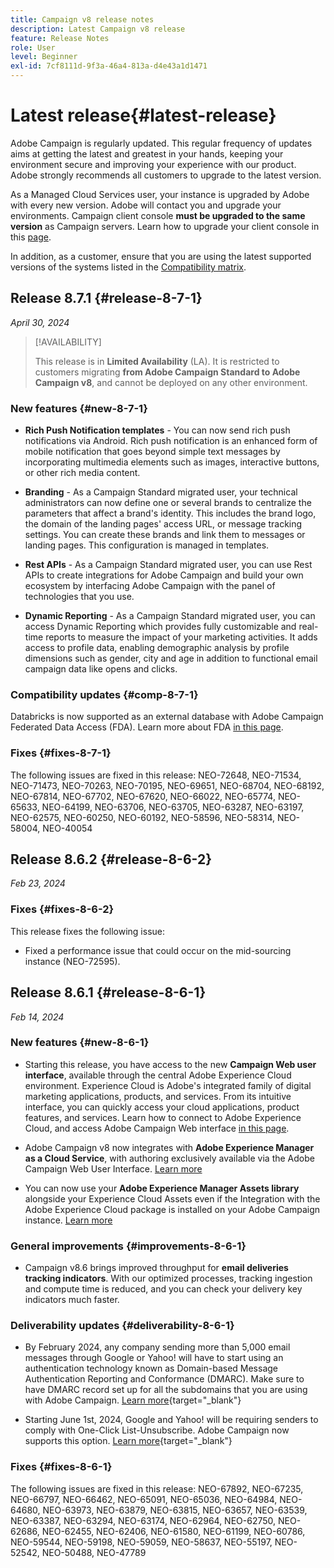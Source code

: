 ```yaml
---
title: Campaign v8 release notes
description: Latest Campaign v8 release
feature: Release Notes
role: User
level: Beginner
exl-id: 7cf8111d-9f3a-46a4-813a-d4e43a1d1471
---
```

# Latest release{#latest-release}

Adobe Campaign is regularly updated. This regular frequency of updates aims at getting the latest and greatest in your hands, keeping your environment secure and improving your experience with our product. Adobe strongly recommends all customers to upgrade to the latest version. 

As a Managed Cloud Services user, your instance is upgraded by Adobe with every new version. Adobe will contact you and upgrade your environments. Campaign client console **must be upgraded to the same version** as Campaign servers. Learn how to upgrade your client console in this [page](../start/connect.md#upgrade-ac-console). 

In addition, as a customer, ensure that you are using the latest supported versions of the systems listed in the [Compatibility matrix](compatibility-matrix.md).

## Release 8.7.1 {#release-8-7-1}

_April 30, 2024_

>[!AVAILABILITY]
>
>This release is in **Limited Availability** (LA). It is restricted to customers migrating **from Adobe Campaign Standard to Adobe Campaign v8**, and cannot be deployed on any other environment.

### New features {#new-8-7-1}

* **Rich Push Notification templates** - You can now send rich push notifications via Android. Rich push notification is an enhanced form of mobile notification that goes beyond simple text messages by incorporating multimedia elements such as images, interactive buttons, or other rich media content.



* **Branding** -  As a Campaign Standard migrated user, your technical administrators can now define one or several brands to centralize the parameters that affect a brand's identity. This includes the brand logo, the domain of the landing pages' access URL, or message tracking settings. You can create these brands and link them to messages or landing pages. This configuration is managed in templates.

* **Rest APIs** - As a Campaign Standard migrated user, you can use Rest APIs to create integrations for Adobe Campaign and build your own ecosystem by interfacing Adobe Campaign with the panel of technologies that you use. 

* **Dynamic Reporting** - As a Campaign Standard migrated user, you can access Dynamic Reporting which provides fully customizable and real-time reports to measure the impact of your marketing activities. It adds access to profile data, enabling demographic analysis by profile dimensions such as gender, city and age in addition to functional email campaign data like opens and clicks.

<!--
* **New Enhanced security add-on**: To make your network connection more secure and provide improved security for your resources, Adobe Campaign offers a new Enhanced security add-on, which includes two features: Secure CMK integration and Secure VPN tunneling.
-->

### Compatibility updates {#comp-8-7-1}

Databricks is now supported as an external database with Adobe Campaign Federated Data Access (FDA). Learn more about FDA [in this page](../connect/fda.md).

### Fixes {#fixes-8-7-1}

The following issues are fixed in this release:
NEO-72648, NEO-71534, NEO-71473, NEO-70263, NEO-70195, NEO-69651, NEO-68704, NEO-68192, NEO-67814, NEO-67702, NEO-67620, NEO-66022, NEO-65774, NEO-65633, NEO-64199, NEO-63706, NEO-63705, NEO-63287, NEO-63197, NEO-62575, NEO-60250, NEO-60192, NEO-58596, NEO-58314, NEO-58004, NEO-40054

## Release 8.6.2 {#release-8-6-2}

_Feb 23, 2024_

### Fixes {#fixes-8-6-2}

This release fixes the following issue:

* Fixed a performance issue that could occur on the mid-sourcing instance (NEO-72595).

## Release 8.6.1 {#release-8-6-1}

_Feb 14, 2024_

### New features {#new-8-6-1}

* Starting this release, you have access to the new **Campaign Web user interface**, available through the central Adobe Experience Cloud environment. Experience Cloud is Adobe's integrated family of digital marketing applications, products, and services. From its intuitive interface, you can quickly access your cloud applications, product features, and services. Learn how to connect to Adobe Experience Cloud, and access Adobe Campaign Web interface [in this page](campaign-ui.md#ac-web-ui).


* Adobe Campaign v8 now integrates with **Adobe Experience Manager as a Cloud Service**, with authoring exclusively available via the Adobe Campaign Web User Interface. [Learn more](../connect/ac-aem.md)

* You can now use your **Adobe Experience Manager Assets library** alongside your Experience Cloud Assets even if the Integration with the Adobe Experience Cloud package is installed on your Adobe Campaign instance. [Learn more](../connect/ac-aem.md#assets-library)

### General improvements {#improvements-8-6-1}

* Campaign v8.6 brings improved throughput for **email deliveries tracking indicators**. With our optimized processes, tracking ingestion and compute time is reduced, and you can check your delivery key indicators much faster.


### Deliverability updates {#deliverability-8-6-1}

* By February 2024, any company sending more than 5,000 email messages through Google or Yahoo! will have to start using an authentication technology known as Domain-based Message Authentication Reporting and Conformance (DMARC). Make sure to have DMARC record set up for all the subdomains that you are using with Adobe Campaign. [Learn more](https://experienceleague.adobe.com/docs/deliverability-learn/deliverability-best-practice-guide/additional-resources/technotes/implement-dmarc.html){target="_blank"}

* Starting June 1st, 2024, Google and Yahoo! will be requiring senders to comply with One-Click List-Unsubscribe. Adobe Campaign now supports this option. [Learn more](https://experienceleague.adobe.com/docs/deliverability-learn/deliverability-best-practice-guide/additional-resources/campaign/acc-technical-recommendations.html#one-click-list-unsubscribe){target="_blank"}


### Fixes {#fixes-8-6-1}

The following issues are fixed in this release:
NEO-67892, NEO-67235, NEO-66797, NEO-66462, NEO-65091, NEO-65036, NEO-64984, NEO-64680, NEO-63973, NEO-63879, NEO-63815, NEO-63657, NEO-63539, NEO-63387, NEO-63294, NEO-63174, NEO-62964, NEO-62750, NEO-62686, NEO-62455, NEO-62406, NEO-61580, NEO-61199, NEO-60786, NEO-59544, NEO-59198, NEO-59059, NEO-58637, NEO-55197, NEO-52542, NEO-50488, NEO-47789
